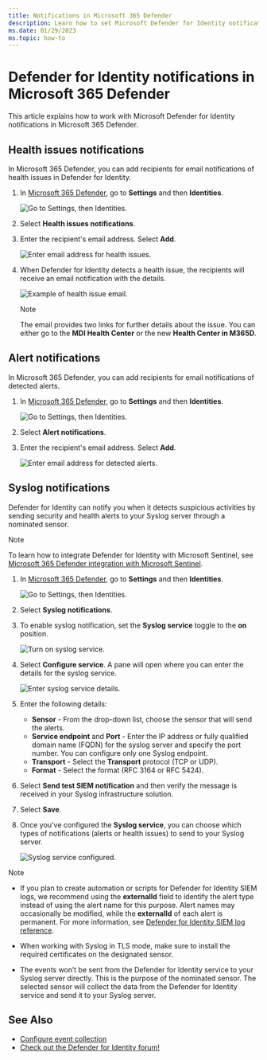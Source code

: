 ```yaml
---
title: Notifications in Microsoft 365 Defender
description: Learn how to set Microsoft Defender for Identity notifications in Microsoft 365 Defender.
ms.date: 01/29/2023
ms.topic: how-to
---
```


# Defender for Identity notifications in Microsoft 365 Defender

This article explains how to work with Microsoft Defender for Identity notifications in Microsoft 365 Defender.

## Health issues notifications

In Microsoft 365 Defender, you can add recipients for email notifications of health issues in Defender for Identity.

1. In [Microsoft 365 Defender](https://security.microsoft.com), go to **Settings** and then **Identities**.

    ![Go to Settings, then Identities.](media/settings-identities.png)

1. Select **Health issues notifications**.

1. Enter the recipient's email address. Select **Add**.

    ![Enter email address for health issues.](media/health-email-recipient.png)

1. When Defender for Identity detects a health issue, the recipients will receive an email notification with the details.

    ![Example of health issue email.](media/health-email.png)

    > [!NOTE]
    > The email provides two links for further details about the issue. You can either go to the **MDI Health Center** or the new **Health Center in M365D**.

## Alert notifications

In Microsoft 365 Defender, you can add recipients for email notifications of detected alerts.

1. In [Microsoft 365 Defender](https://security.microsoft.com), go to **Settings** and then **Identities**.

    ![Go to Settings, then Identities.](media/settings-identities.png)

1. Select **Alert notifications**.

1. Enter the recipient's email address. Select **Add**.

    ![Enter email address for detected alerts.](media/alert-email-recipient.png)

## Syslog notifications

Defender for Identity can notify you when it detects suspicious activities by sending security and health alerts to your Syslog server through a nominated sensor.

> [!NOTE]
> To learn how to integrate Defender for Identity with Microsoft Sentinel, see [Microsoft 365 Defender integration with Microsoft Sentinel](/azure/sentinel/microsoft-365-defender-sentinel-integration).

1. In [Microsoft 365 Defender](https://security.microsoft.com), go to **Settings** and then **Identities**.

    ![Go to Settings, then Identities.](media/settings-identities.png)

1. Select **Syslog notifications**.

1. To enable syslog notification, set the **Syslog service** toggle to the **on** position.

    ![Turn on syslog service.](media/syslog-service.png)

1. Select **Configure service**. A pane will open where you can enter the details for the syslog service.

    ![Enter syslog service details.](media/syslog-sensor.png)

1. Enter the following details:

    - **Sensor** - From the drop-down list, choose the sensor that will send the alerts.
    - **Service endpoint** and **Port** - Enter the IP address or fully qualified domain name (FQDN) for the syslog server and specify the port number. You can configure only one Syslog endpoint.
    - **Transport** - Select the **Transport** protocol (TCP or UDP).
    - **Format** - Select the format (RFC 3164 or RFC 5424).

1. Select **Send test SIEM notification** and then verify the message is received in your Syslog infrastructure solution.

1. Select **Save**.

1. Once you've configured the **Syslog service**, you can choose which types of notifications (alerts or health issues) to send to your Syslog server.

    ![Syslog service configured.](media/syslog-configured.png)

> [!NOTE]
>
> - If you plan to create automation or scripts for Defender for Identity SIEM logs, we recommend using the **externalId** field to identify the alert type instead of using the alert name for this purpose. Alert names may occasionally be modified, while the **externalId** of each alert is permanent. For more information, see [Defender for Identity SIEM log reference](cef-format-sa.md).
>
> - When working with Syslog in TLS mode, make sure to install the required certificates on the designated sensor.
>
> - The events won’t be sent from the Defender for Identity service to your Syslog server directly. This is the purpose of the nominated sensor. The selected sensor will collect the data from the Defender for Identity service and send it to your Syslog server.

## See Also

- [Configure event collection](deploy/configure-event-collection.md)
- [Check out the Defender for Identity forum!](<https://aka.ms/MDIcommunity>)
